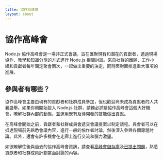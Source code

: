 ```yaml
---
title: 協作高峰會
layout: about
---
```


# 協作高峰會

Node.js 協作高峰會是一場非正式會議，旨在匯聚現有和潛在的貢獻者，透過現場協作、教學和知識分享的方式進行 Node.js 相關討論。來自社群的團隊、工作小組和貢獻者每年固定聚會兩次，一起做出重要的決定，同時面對面推進重大事項的進展。

## 參與者有哪些？

協作高峰會主要由現有的貢獻者和社群成員參加，但也歡迎尚未成為貢獻者的人共襄盛舉。如果你剛開始投入 Node.js 社群，請務必抓緊協作高峰會這個大好機會，瞭解社群內部的動態，並運用既有及待開發的技能做出貢獻。

在高峰會開始之前，貢獻者和社群成員會遞交會議提案以制定議程。與會者可以在抵達現場前先熟悉會議內容，進行一般的協作者討論，然後深入參與各個專題討論。此外，還會有許多機會在走廊上進行交流和腦力激盪。

如欲瞭解往後與過去的協作高峰會資訊，請查看[高峰會儲存庫](https://github.com/openjs-foundation/summit)及[已提出問題](https://github.com/nodejs/summit/issues)，熟悉貢獻者和社群成員計劃當面討論的內容。
